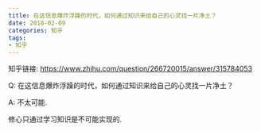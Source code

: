 ```yaml
---
title: 在这信息爆炸浮躁的时代，如何通过知识来给自己的心灵找一片净土？
date: 2018-02-09
categories: 知乎
tags: 
- 知乎
---
```


知乎链接: https://www.zhihu.com/question/266720015/answer/315784053

<!-- more -->

Q: 在这信息爆炸浮躁的时代，如何通过知识来给自己的心灵找一片净土？

A: 不太可能.

修心只通过学习知识是不可能实现的.